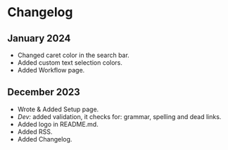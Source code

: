 # Changelog

## January 2024

- Changed caret color in the search bar.
- Added custom text selection colors.
- Added Workflow page.

## December 2023

- Wrote & Added Setup page.
- *Dev:* added validation, it checks for: grammar, spelling and dead links.
- Added logo in README.md.
- Added RSS.
- Added Changelog.
